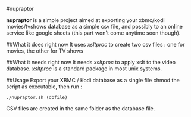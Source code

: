 #nupraptor

**nupraptor** is a simple project aimed at exporting your xbmc/kodi movies/tvshows database as a simple csv file, and possibly to an online service like google sheets (this part won't come anytime soon though).

##What it does right now
It uses *xsltproc* to create two csv files : one for movies, the other for TV shows

##What it needs right now
It needs *xsltproc* to apply xslt to the video database. *xsltproc* is a standard package in most unix systems.

##Usage
Export your XBMC / Kodi database as a single file
chmod the script as executable, then run :

 ```./nupraptor.sh (dbfile)```

CSV files are created in the same folder as the database file.
